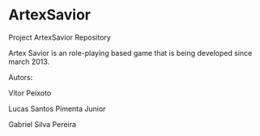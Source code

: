 ArtexSavior
===========

Project ArtexSavior Repository

Artex Savior is an role-playing based game that is being developed since march 2013.

Autors:
  
  Vítor Peixoto	
  
  Lucas Santos Pimenta Junior
  
  Gabriel Silva Pereira
